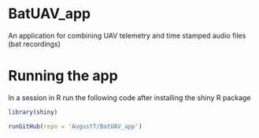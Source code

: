 # BatUAV_app
An application for combining UAV telemetry and time stamped audio files (bat recordings)

# Running the app

In a session in R run the following code after installing the shiny R package

```r
library(shiny)

runGitHub(repo = 'AugustT/BatUAV_app')
```
